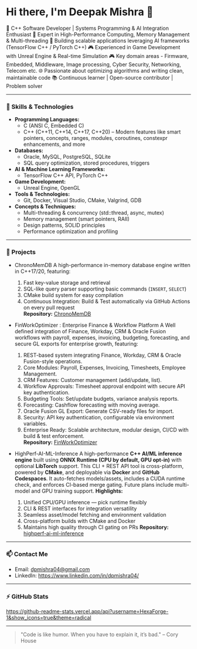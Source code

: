 # Hi there, I'm Deepak Mishra 👋

🚀 C++ Software Developer | Systems Programming & AI Integration Enthusiast
🔧 Expert in High-Performance Computing, Memory Management & Multi-threading
🤖 Building scalable applications leveraging AI frameworks (TensorFlow C++ / PyTorch C++)
🎮 Experienced in Game Development with Unreal Engine & Real-time Simulation
🎮 Key domain areas - Firmware, Embedded, Middleware, Image processing, Cyber Security, Networking, Telecom etc.
🌐 Passionate about optimizing algorithms and writing clean, maintainable code
📚 Continuous learner | Open-source contributor | Problem solver

---

### 🔧 Skills & Technologies
- **Programming Languages:**  
  - C (ANSI C, Embedded C)  
  - C++ (C++11, C++14, C++17, C++20) – Modern features like smart pointers, concepts, ranges, modules, coroutines, constexpr enhancements, and more  
- **Databases:**  
  - Oracle, MySQL, PostgreSQL, SQLite  
  - SQL query optimization, stored procedures, triggers  
- **AI & Machine Learning Frameworks:**  
  - TensorFlow C++ API, PyTorch C++  
- **Game Development:**  
  - Unreal Engine, OpenGL  
- **Tools & Technologies:**  
  - Git, Docker, Visual Studio, CMake, Valgrind, GDB  
- **Concepts & Techniques:**  
  - Multi-threading & concurrency (std::thread, async, mutex)  
  - Memory management (smart pointers, RAII)  
  - Design patterns, SOLID principles  
  - Performance optimization and profiling  

---

### 📂 Projects
-  ChronoMemDB
    A high-performance in-memory database engine written in C++17/20, featuring:
    1. Fast key-value storage and retrieval  
    2. SQL-like query parser supporting basic commands (`INSERT`, `SELECT`)  
    3. CMake build system for easy compilation  
    4. Continuous Integration: Build & Test automatically via GitHub Actions on every pull request  
    **Repository:** [ChronoMemDB](https://github.com/HexaForge-1/ChronoMemDB)

-  FinWorkOptimizer : Enterprise Finance & Workflow Platform
    A  Well defined integration of Finance, Workday, CRM & Oracle Fusion workflows with payroll, expenses, invoicing, budgeting, forecasting, and secure GL exports           for enterprise growth, featuring:
    1. REST-based system integrating Finance, Workday, CRM & Oracle Fusion-style operations.  
    2. Core Modules: Payroll, Expenses, Invoicing, Timesheets, Employee Management. 
    3. CRM Features: Customer management (add/update, list).
    4. Workflow Approvals: Timesheet approval endpoint with secure API key authentication.
    5. Budgeting Tools: Set/update budgets, variance analysis reports.
    6. Forecasting: Cashflow forecasting with moving average.
    7. Oracle Fusion GL Export: Generate CSV-ready files for import.
    8. Security: API key authentication, configurable via environment variables.
    9. Enterprise Ready: Scalable architecture, modular design, CI/CD with build & test enforcement.  
    **Repository:** [FinWorkOptimizer](https://github.com/HexaForge-1/FinWorkOptimizer)

-  HighPerf-AI-ML-Inference
    A high-performance **C++ AI/ML inference engine** built using **ONNX Runtime (CPU by default, GPU opt-in)** with optional **LibTorch** support. This CLI + REST      API tool is cross-platform, powered by **CMake**, and deployable via **Docker** and **GitHub Codespaces**. It auto-fetches models/assets, includes a CUDA
    runtime check, and enforces CI-based merge gating. Future plans include multi-model and GPU training support.
  **Highlights:**
    1. Unified CPU/GPU inference — pick runtime flexibly
    2. CLI & REST interfaces for integration versatility
    3. Seamless asset/model fetching and environment validation
    4. Cross-platform builds with CMake and Docker
    5. Maintains high quality through CI gating on PRs
  **Repository:** [highperf-ai-ml-inference](https://github.com/HexaForge-1/highperf-ai-ml-inference)

---

### 📫 Contact Me
- Email: dpmishra04@gmail.com  
- LinkedIn: https://www.linkedin.com/in/dpmishra04/  

---

### ⚡ GitHub Stats  
https://github-readme-stats.vercel.app/api?username=HexaForge-1&show_icons=true&theme=radical

---

> "Code is like humor. When you have to explain it, it’s bad." – Cory House

